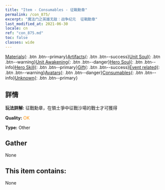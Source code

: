 ```yaml
---
title: "Item - Consumables - 征戰勳章"
permalink: /con_875/
excerpt: "魔法门之英雄无敌：战争纪元  征戰勳章"
last_modified_at: 2021-06-30
locale: cn
ref: "con_875.md"
toc: false
classes: wide
---
```

 [Materials](/ItemsCN/){: .btn .btn--primary}[Artifacts](/ItemsCN/Artifacts/){: .btn .btn--success}[Unit Soul](/ItemsCN/UnitSoul/){: .btn .btn--warning}[Unit Awakening](/ItemsCN/UnitAwakening/){: .btn .btn--danger}[Hero Soul](/ItemsCN/HeroSoul/){: .btn .btn--info}[Hero Skill](/ItemsCN/HeroSkill/){: .btn .btn--primary}[Gift](/ItemsCN/Gift/){: .btn .btn--success}[Event related](/ItemsCN/Events/){: .btn .btn--warning}[Avatars](/ItemsCN/Avatars/){: .btn .btn--danger}[Consumables](/ItemsCN/Consumables/){: .btn .btn--info}[Unknown](/ItemsCN/Unknown/){: .btn .btn--primary}

## 詳情
 **玩法詳解:** 征戰勳章，在領土爭中征戰沙場的戰士才可獲得

 **Quality:** <span style="color: #FF8C00">OK</span>

 **Type:** Other

## Gather

  None

## This item contains:

  None

